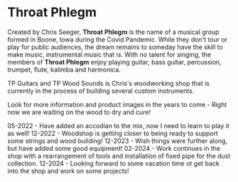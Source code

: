 # Throat Phlegm
Created by Chris Seeger, **Throat Phlegm** is the name of a musical group formed in Boone, Iowa during the Covid Pandemic. While they don't tour or play for public audiences, the dream remains to someday have the skill to make music, instrumental music that is. With no talent for singing, the members of **Throat Phlegm** enjoy playing guitar, bass guitar, percussion, trumpet, flute, kalimba and harmonica.

TP Guitars and TP Wood Sounds is Chris's woodworking shop that is currently in the process of building several custom instruments.

Look for more information and product images in the years to come - Right now we are waiting on the wood to dry and cure!

05-2022 - Have added an accodian to the mix, now I need to learn to play it as well!
12-2022 - Woodshop is getting closer to being ready to support some strings and wood building!
12-2023 - Wish things were further along, but have added some good equipment!
02-2024 - Work continues in the shop with a rearrangement of tools and installation of fixed pipe for the dust collection.
12-2024 - Looking forward to some vacation time ot get back into the shop and work on some projects!
